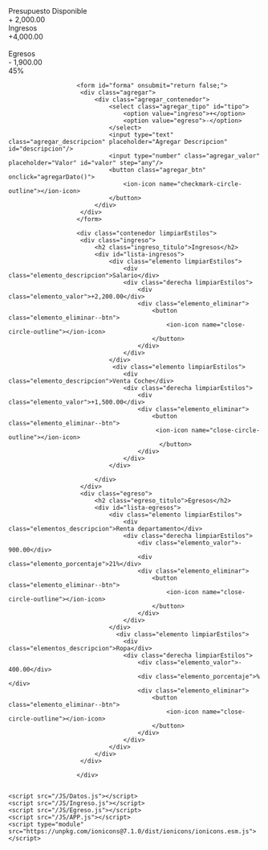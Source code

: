 <!DOCTYPE html>
<html lang="en">
<head>
    <meta charset="UTF-8">
    <meta name="viewport" content="width=device-width, initial-scale=1.0">
    <title>Presupuesto</title>
    <link rel="stylesheet" href="/CSS/estilos.css">
    
</head>
<body onload="cargarApp()">
    <div class="cabecero">
        <div class="Presupuesto">
            <div class="presupuesto_titulo">
                Presupuesto Disponible
                </div>
                <div class="presupuesto_valor"  id="presupuesto">+ 2,000.00</div>
                <div class="presupuesto_ingreso limpiarEstilos">
                    <div class="presupuesto_ingreso--texto">Ingresos</div>
                    <div class="derecha">
                       <div class="presupuesto_ingreso--valor" id="ingresos">+4,000.00</div>
                       <div class="presupuesto_ingreso--porcentaje">&nbsp;</div>
                       </div>
                       </div>
                       <div class="presupuesto_egreso limpiarEstilos">
                        <div class="presupuesto_egreso--texto">Egresos</div>
                        <div class="derecha limpiarEstilos">
                            <div class="presupuesto_egreso--valor" id="egresos">- 1,900.00</div>
                            <div class="presupuesto_egreso--porcentaje" id="porcentaje">45%</div>
                        </div>
                       </div>
                       </div>
                       </div>

                       <form id="forma" onsubmit="return false;">
                        <div class="agregar">
                            <div class="agregar_contenedor">
                                <select class="agregar_tipo" id="tipo">
                                    <option value="ingreso">+</option>
                                    <option value="egreso">-</option>
                                </select>
                                <input type="text" class="agregar_descripcion" placeholder="Agregar Descripcion" id="descripcion"/>
                                <input type="number" class="agregar_valor" placeholder="Valor" id="valor" step="any"/>
                                <button class="agregar_btn" onclick="agregarDato()">
                                    <ion-icon name="checkmark-circle-outline"></ion-icon>
                                </button>
                            </div>
                        </div>
                       </form>

                       <div class="contenedor limpiarEstilos">
                        <div class="ingreso">
                            <h2 class="ingreso_titulo">Ingresos</h2>
                            <div id="lista-ingresos">
                                <div class="elemento limpiarEstilos">
                                    <div class="elemento_descripcion">Salario</div>
                                    <div class="derecha limpiarEstilos">
                                        <div class="elemento_valor">+2,200.00</div>
                                        <div class="elemento_eliminar">
                                            <button class="elemento_eliminar--btn">
                                                <ion-icon name="close-circle-outline"></ion-icon>
                                            </button>
                                        </div>
                                    </div>
                                </div>
                                 <div class="elemento limpiarEstilos">
                                    <div class="elemento_descripcion">Venta Coche</div>
                                    <div class="derecha limpiarEstilos">
                                        <div class="elemento_valor">+1,500.00</div>
                                        <div class="elemento_eliminar">
                                            <button class="elemento_eliminar--btn">
                                             <ion-icon name="close-circle-outline"></ion-icon>
                                              </button>
                                        </div>
                                    </div>
                                </div>
                                   
                            </div>
                        </div>
                        <div class="egreso">
                            <h2 class="egreso_titulo">Egresos</h2>
                            <div id="lista-egresos">
                                <div class="elemento limpiarEstilos">
                                    <div class="elementos_descripcion">Renta departamento</div>
                                    <div class="derecha limpiarEstilos">
                                        <div class="elemento_valor">- 900.00</div>
                                        <div class="elemento_porcentaje">21%</div>
                                        <div class="elemento_eliminar">
                                            <button class="elemento_eliminar--btn">
                                                <ion-icon name="close-circle-outline"></ion-icon>
                                            </button>
                                        </div>
                                    </div>
                                </div>
                                  <div class="elemento limpiarEstilos">
                                    <div class="elementos_descripcion">Ropa</div>
                                    <div class="derecha limpiarEstilos">
                                        <div class="elemento_valor">- 400.00</div>
                                        <div class="elemento_porcentaje">%</div>
                                        <div class="elemento_eliminar">
                                            <button class="elemento_eliminar--btn">
                                                <ion-icon name="close-circle-outline"></ion-icon>
                                            </button>
                                        </div>
                                    </div>
                                </div>
                            </div>
                        </div>
                        
                       </div>
                       

    <script src="/JS/Datos.js"></script>
    <script src="/JS/Ingreso.js"></script>
    <script src="/JS/Egreso.js"></script>
    <script src="/JS/APP.js"></script>
    <script type="module" src="https://unpkg.com/ionicons@7.1.0/dist/ionicons/ionicons.esm.js"></script>

</body>
</html>
